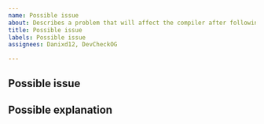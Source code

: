 ```yaml
---
name: Possible issue
about: Describes a problem that will affect the compiler after following certain steps.
title: Possible issue
labels: Possible issue
assignees: Danixd12, DevCheckOG

---
```


## Possible issue


## Possible explanation

